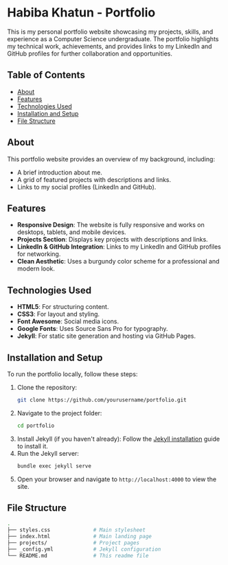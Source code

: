 # Habiba Khatun - Portfolio

This is my personal portfolio website showcasing my projects, skills, and experience as a Computer Science undergraduate. The portfolio highlights my technical work, achievements, and provides links to my LinkedIn and GitHub profiles for further collaboration and opportunities.

## Table of Contents
- [About](#about)
- [Features](#features)
- [Technologies Used](#technologies-used)
- [Installation and Setup](#installation-and-setup)
- [File Structure](#file-structure)

## About

This portfolio website provides an overview of my background, including:
- A brief introduction about me.
- A grid of featured projects with descriptions and links.
- Links to my social profiles (LinkedIn and GitHub).

## Features
- **Responsive Design**: The website is fully responsive and works on desktops, tablets, and mobile devices.
- **Projects Section**: Displays key projects with descriptions and links.
- **LinkedIn & GitHub Integration**: Links to my LinkedIn and GitHub profiles for networking.
- **Clean Aesthetic**: Uses a burgundy color scheme for a professional and modern look.

## Technologies Used
- **HTML5**: For structuring content.
- **CSS3**: For layout and styling.
- **Font Awesome**: Social media icons.
- **Google Fonts**: Uses Source Sans Pro for typography.
- **Jekyll**: For static site generation and hosting via GitHub Pages.

## Installation and Setup

To run the portfolio locally, follow these steps:

1. Clone the repository:
   ```bash
   git clone https://github.com/yourusername/portfolio.git
2. Navigate to the project folder:
   ```bash
   cd portfolio
3. Install Jekyll (if you haven't already): Follow the [Jekyll installation](https://jekyllrb.com/docs/installation/) guide to install it.
4. Run the Jekyll server:
   ```bash
   bundle exec jekyll serve
5. Open your browser and navigate to `http://localhost:4000` to view the site.

## File Structure
  ```bash
.
├── styles.css              # Main stylesheet
├── index.html              # Main landing page
├── projects/               # Project pages
├── _config.yml             # Jekyll configuration
└── README.md               # This readme file

